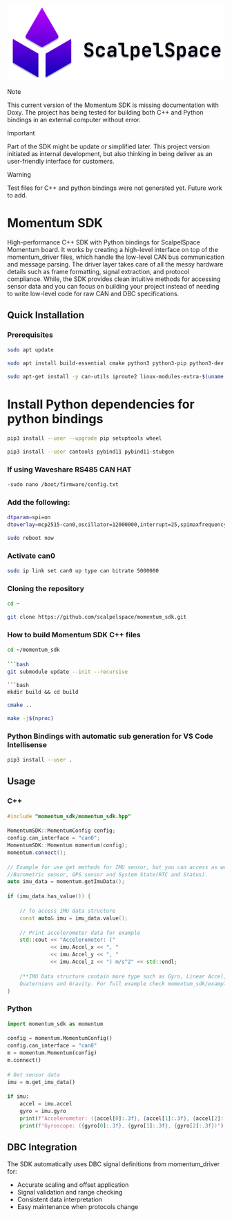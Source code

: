 ![Logo](images/ScalpelSpace_temp_logo.png)


> [!NOTE]
> This current version of the Momentum SDK is missing documentation with Doxy. The project has being tested for building both C++ and Python bindings in an external computer without error.

> [!IMPORTANT]  
> Part of the SDK might be update or simplified later. This project version initiated as internal development, but also thinking in being deliver as an user-friendly interface for customers.

> [!WARNING]  
> Test files for C++ and python bindings were not generated yet. Future work to add.


# Momentum SDK

High-performance C++ SDK with Python bindings for ScalpelSpace Momentum board. It works by creating a high-level interface on top of the momentum_driver files, which handle the low-level CAN bus communication and message parsing. The driver layer takes care of all the messy hardware details such as frame formatting, signal extraction, and protocol compliance. While, the SDK provides clean intuitive methods for accessing sensor data and you can focus on building your project instead of needing to write low-level code for raw CAN and DBC specifications.

## Quick Installation

### Prerequisites
```bash
sudo apt update
```
```bash
sudo apt install build-essential cmake python3 python3-pip python3-dev git
```
```bash
sudo apt-get install -y can-utils iproute2 linux-modules-extra-$(uname -r)
```

# Install Python dependencies for python bindings
```bash
pip3 install --user --upgrade pip setuptools wheel
```
```bash
pip3 install --user cantools pybind11 pybind11-stubgen
```

### If using Waveshare RS485 CAN HAT

```bash
-sudo nano /boot/firmware/config.txt
```
### Add the following:
```bash
dtparam=spi=on
dtoverlay=mcp2515-can0,oscillator=12000000,interrupt=25,spimaxfrequency=2000000
```
```bash
sudo reboot now
```

### Activate can0
```bash
sudo ip link set can0 up type can bitrate 5000000
```

### Cloning the repository
```bash
cd ~
```
```bash
git clone https://github.com/scalpelspace/momentum_sdk.git
```

### How to build Momentum SDK C++ files
```bash
cd ~/momentum_sdk

```bash
git submodule update --init --recursive
```

```
```bash
mkdir build && cd build
```
```bash
cmake ..
```
```bash
make -j$(nproc)
```

### Python Bindings with automatic sub generation for VS Code Intellisense

```bash
pip3 install --user .
```

## Usage

### C++
```cpp
#include "momentum_sdk/momentum_sdk.hpp"

MomentumSDK::MomentumConfig config;
config.can_interface = "can0";
MomentumSDK::Momentum momentum(config);
momentum.connect();

// Example for use get methods for IMU sensor, but you can access as well
//Barometric sensor, GPS sensor and System State(RTC and Status).
auto imu_data = momentum.getImuData();

if (imu_data.has_value()) {
    
    // To access IMU data structure
    const auto& imu = imu_data.value();
    
    // Print accelerometer data for example
    std::cout << "Accelerometer: (" 
              << imu.Accel_x << ", "
              << imu.Accel_y << ", "
              << imu.Accel_z << ") m/s^2" << std::endl;

    /**IMU Data structure contain more type such as Gyro, Linear Accel, 
    Quaternions and Gravity. For full example check momentum_sdk/examples/momentum_cpp**/
}
```

### Python
```python
import momentum_sdk as momentum

config = momentum.MomentumConfig()
config.can_interface = "can0"
m = momentum.Momentum(config)
m.connect()

# Get sensor data
imu = m.get_imu_data()

if imu:
    accel = imu.accel
    gyro = imu.gyro
    print(f"Accelerometer: ({accel[0]:.3f}, {accel[1]:.3f}, {accel[2]:.3f})")
    print(f"Gyroscope: ({gyro[0]:.3f}, {gyro[1]:.3f}, {gyro[2]:.3f})")
```

## DBC Integration
The SDK automatically uses DBC signal definitions from momentum_driver for:
- Accurate scaling and offset application
- Signal validation and range checking  
- Consistent data interpretation
- Easy maintenance when protocols change


